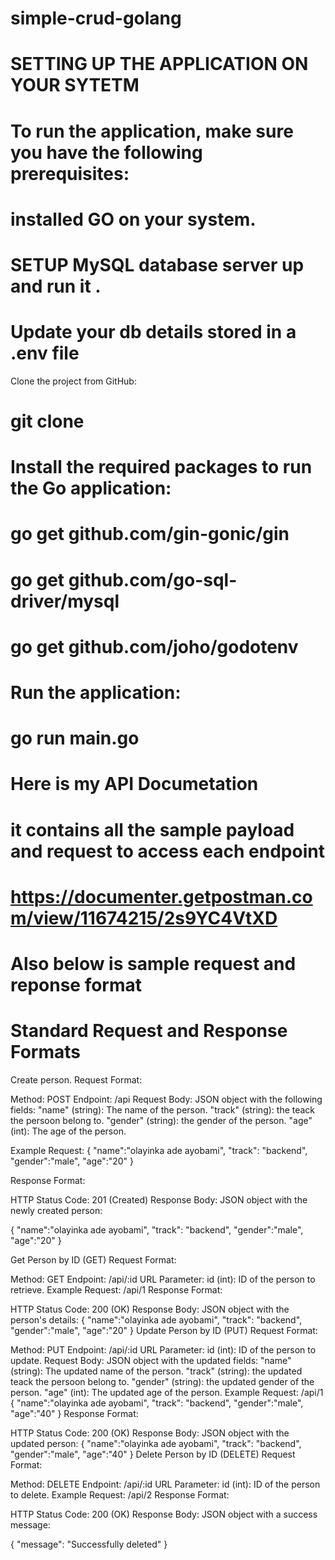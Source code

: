 # simple-crud-golang

#  SETTING UP THE APPLICATION ON YOUR SYTETM 

# To run the application, make sure you have the following prerequisites:

# installed GO on your system.
# SETUP MySQL database server up and run it .

# Update your db details stored in a .env file 

Clone the project from GitHub:

# git clone <repository-url>

# Install the required packages to run the Go application:

# go get github.com/gin-gonic/gin
# go get github.com/go-sql-driver/mysql
# go get github.com/joho/godotenv
# Run the application:
# go run main.go


# Here is my API Documetation 
# it contains all the sample payload and request to access each endpoint 
# https://documenter.getpostman.com/view/11674215/2s9YC4VtXD

# Also below is sample request and reponse format
# Standard Request and Response Formats

Create person.
Request Format:

Method: POST
Endpoint: /api
Request Body: JSON object with the following fields:
"name" (string): The name of the person.
"track" (string): the teack the persoon belong to.
"gender" (string): the gender of the person.
"age" (int): The age of the person.

Example Request:
{
    "name":"olayinka ade ayobami",
    "track": "backend",
    "gender":"male",
    "age":"20"
}

Response Format:

HTTP Status Code: 201 (Created)
Response Body: JSON object with the newly created person:

{
    "name":"olayinka ade ayobami",
    "track": "backend",
    "gender":"male",
    "age":"20"
}

Get Person by ID (GET)
Request Format:

Method: GET
Endpoint: /api/:id
URL Parameter:
id (int): ID of the person to retrieve.
Example Request:
/api/1
Response Format:

HTTP Status Code: 200 (OK)
Response Body: JSON object with the person's details:
{
   "name":"olayinka ade ayobami",
    "track": "backend",
    "gender":"male",
    "age":"20"
}
Update Person by ID (PUT)
Request Format:

Method: PUT
Endpoint: /api/:id
URL Parameter:
id (int): ID of the person to update.
Request Body: JSON object with the updated fields:
"name" (string): The updated name of the person.
"track" (string): the updated teack the persoon belong to.
"gender" (string): the updated gender of the person.
"age" (int): The updated age of the person.
Example Request:
/api/1
{
    "name":"olayinka ade ayobami",
    "track": "backend",
    "gender":"male",
    "age":"40"
}
Response Format:

HTTP Status Code: 200 (OK)
Response Body: JSON object with the updated person:
{
    "name":"olayinka ade ayobami",
    "track": "backend",
    "gender":"male",
    "age":"40"
}
Delete Person by ID (DELETE)
Request Format:

Method: DELETE
Endpoint: /api/:id
URL Parameter:
id (int): ID of the person to delete.
Example Request:
/api/2
Response Format:

HTTP Status Code: 200 (OK)
Response Body: JSON object with a success message:

{
    "message": "Successfully deleted"
}



